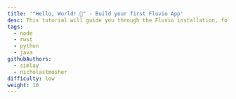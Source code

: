 ```yaml
---
title: '"Hello, World! 🎉" - Build your first Fluvio App'
desc: This tutorial will guide you through the Fluvio installation, followed by a step-by-step on how to create a simple data streaming App.
tags:
  - node
  - rust
  - python
  - java
githubAuthors:
  - simlay
  - nicholastmosher
difficulty: low
weight: 10
---
```

